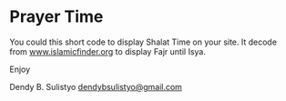 <h1>Prayer Time </h1>

You could this short code to display Shalat Time on your site.
It decode from www.islamicfinder.org to display Fajr until Isya.

Enjoy

Dendy B. Sulistyo
dendybsulistyo@gmail.com 